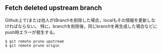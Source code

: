 ## Fetch deleted upstream branch

Github上で(または他人が)Branchを削除した場合，localもその情報を更新しなければならない。
特に，branchを削除後，同じbranchを再生成した場合などにpush時エラーが発生する。

```
$ git remote prune upstream
$ git remote prune origin
```
